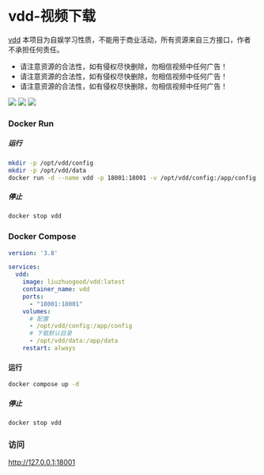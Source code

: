# vdd-视频下载

[vdd](https://github.com/liuzhuogood/vd-api.git)
本项目为自娱学习性质，不能用于商业活动，所有资源来自三方接口，作者不承担任何责任。

* 请注意资源的合法性，如有侵权尽快删除，勿相信视频中任何广告！
* 请注意资源的合法性，如有侵权尽快删除，勿相信视频中任何广告！
* 请注意资源的合法性，如有侵权尽快删除，勿相信视频中任何广告！

<img src="https://ice.frostsky.com/2024/08/12/34dfc55eb3054cb36f2a3b23ff2384c0.png">
<img src="https://ice.frostsky.com/2024/08/12/32ac2b4bc27be1b6306764a76cdaecea.png">
<img src="https://ice.frostsky.com/2024/08/12/2a8c868c5a306ea943b4b260795b5c48.png">

### Docker Run

##### 运行

```bash
mkdir -p /opt/vdd/config
mkdir -p /opt/vdd/data
docker run -d --name vdd -p 18001:18001 -v /opt/vdd/config:/app/config -v /opt/vdd/data:/app/data liuzhuogood/vdd:latest
```

##### 停止

```bash
docker stop vdd
```

### Docker Compose

```yaml
version: '3.8'

services:
  vdd:
    image: liuzhuogood/vdd:latest
    container_name: vdd
    ports:
      - "18001:18001"
    volumes:
      # 配置
      - /opt/vdd/config:/app/config
      # 下载默认目录
      - /opt/vdd/data:/app/data
    restart: always
```

#### 运行

```bash
docker compose up -d
```
##### 停止

```bash
docker stop vdd
```

### 访问

http://127.0.0.1:18001

